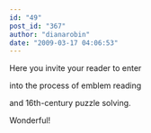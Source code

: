 ```yaml
---
id: "49"
post_id: "367"
author: "dianarobin"
date: "2009-03-17 04:06:53"
---
```

Here you invite your reader to enter


into the process of emblem reading

and 16th-century puzzle solving.

Wonderful!
